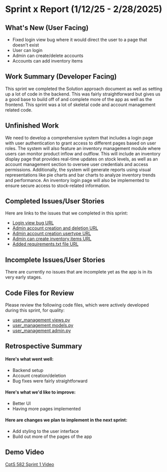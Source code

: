 # Sprint x Report (1/12/25 - 2/28/2025)
## What's New (User Facing)
* Fixed login view bug where it would direct the user to a page that doesn't exist
* User can login
* Admin can create/delete accounts
* Accounts can add inventory items
## Work Summary (Developer Facing)
This sprint we completed the Solution approach document as well as setting up a lot of code in the backend. This was fairly straightforward but gives us a good base to 
build off of and complete more of the app as well as the frontend. This sprint was a lot of skeletal code and account management related code.
## Unfinished Work
We need to develop a comprehensive system that includes a login page with user authentication to grant access to different pages based on user roles. The system will also feature an inventory management module where users can monitor product inflow and outflow. This will include an inventory display page that provides real-time updates on stock levels, as well as an account management section to oversee user credentials and access permissions. Additionally, the system will generate reports using visual representations like pie charts and bar charts to analyze inventory trends and performance. An inventory login page will also be implemented to ensure secure access to stock-related information.
## Completed Issues/User Stories
Here are links to the issues that we completed in this sprint:
* [Login view bug URL](https://github.com/tbergdahl/InventoryManagement/issues/1)
* [Admin account creation and deletion URL](https://github.com/tbergdahl/InventoryManagement/issues/3)
* [Admin account creation usertype URL](https://github.com/tbergdahl/InventoryManagement/issues/5)
* [Admin can create inventory items URL](https://github.com/tbergdahl/InventoryManagement/issues/7)
* [Added requirements.txt file URL](https://github.com/tbergdahl/InventoryManagement/issues/9)

## Incomplete Issues/User Stories
There are currently no issues that are incomplete yet as the app is in its very early stages.
## Code Files for Review
Please review the following code files, which were actively developed during this
sprint, for quality:
* [user_management views.py](https://github.com/tbergdahl/InventoryManagement/blob/main/apps/user_management/views.py)
* [user_management models.py](https://github.com/tbergdahl/InventoryManagement/blob/main/apps/user_management/models.py)
* [user_management admin.py](https://github.com/tbergdahl/InventoryManagement/blob/main/apps/user_management/admin.py)
## Retrospective Summary
#### Here's what went well:
* Backend setup
* Account creation/deletion
* Bug fixes were fairly straightforward
#### Here's what we'd like to improve:
* Better UI
* Having more pages implemented
#### Here are changes we plan to implement in the next sprint:
* Add styling to the user interface
* Build out more of the pages of the app
## Demo Video
[CptS 582 Sprint 1 Video](https://youtu.be/FLbpDkTvuso)


